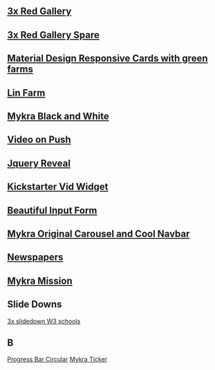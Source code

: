 ## [3x Red Gallery](https://codepen.io/Teeke/pen/eoJxJZ)
## [3x Red Gallery Spare](https://codepen.io/Teeke/pen/ZZbPNP)
## [Material Design Responsive Cards with green farms](https://codepen.io/Teeke/pen/qwOgWV)
## [Lin Farm](https://codepen.io/Teeke/pen/bJBpBL)
## [Mykra Black and White](https://codepen.io/Teeke/pen/xeEOGL)
## [Video on Push](https://codepen.io/Teeke/pen/BELBRP)
## [Jquery Reveal](https://www.w3schools.com/jquery/tryit.asp?filename=tryjquery_slide_down)
## [Kickstarter Vid Widget](https://codepen.io/Teeke/pen/JVMEwa)
## [Beautiful Input Form](https://codepen.io/Teeke/pen/MxxMYr)
## [Mykra Original Carousel and Cool Navbar ](https://codepen.io/Teeke/pen/pYYNbE)
## [Newspapers](https://codepen.io/search/pens?q=newspaper&page=1&order=popularity&depth=everything)
## [Mykra Mission](https://codepen.io/Teeke/pen/dLKYrR)

## Slide Downs

[3x slidedown W3 schools](https://www.w3schools.com/code/tryit.asp?filename=G36K9HRRUIAW)

## B

[Progress Bar Circular](https://codepen.io/Teeke/pen/GLjoZp)
[Mykra Ticker](https://codepen.io/Teeke/pen/pYBRvr)
